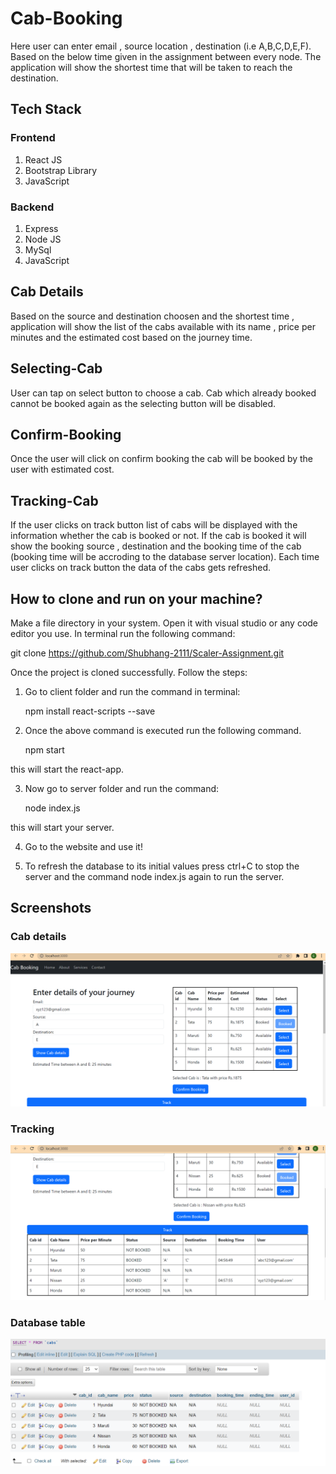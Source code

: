 
# Cab-Booking

Here user can enter email , source location , destination (i.e A,B,C,D,E,F). Based on the below time given in the assignment between every node. The application will show the shortest time that will be taken to reach the destination.

## Tech Stack
### Frontend
1. React JS
2. Bootstrap Library
3. JavaScript

### Backend

1. Express
2. Node JS
3. MySql
4. JavaScript

## Cab Details
Based on the source and destination choosen and the shortest time , application will show the list of the cabs available with its name , price per minutes and the estimated cost based on the journey time.

## Selecting-Cab 
User can tap on select button to choose a cab. Cab which already booked cannot be booked again as the selecting button will be disabled.

## Confirm-Booking
Once the user will click on confirm booking the cab will be booked by the user with estimated cost.

## Tracking-Cab
If the user clicks on track button list of cabs will be displayed with the information whether the cab is booked or not. If the cab is booked it will show the booking source , destination and the booking time of the cab (booking time will be accroding to the database server location). Each time user clicks on track button the data of the cabs gets refreshed.

## How to clone and run on your machine?
Make a file directory in your system. Open it with visual studio or any code editor you use. 
In terminal run the following command:

git clone https://github.com/Shubhang-2111/Scaler-Assignment.git

Once the project is cloned successfully.
Follow the steps:

1. Go to client folder and run the command in terminal:

   npm install react-scripts --save

2. Once the above command is executed run the following command.

    npm start

this will start the react-app.

3. Now go to server folder and run the command:

   node index.js

this will start your server.

4. Go to the website and use it!

5. To refresh the database to its initial values press ctrl+C to stop the server and the command node index.js again to run the server.


## Screenshots

### Cab details 
![App Screenshot](https://github.com/Shubhang-2111/Scaler-Assignment/blob/master/screenshots/Screenshot%20(26).png?raw=true)

### Tracking

![App Screenshot](https://github.com/Shubhang-2111/Scaler-Assignment/blob/master/screenshots/Screenshot%20(27).png?raw=true)

### Database table 

![App Screenshot](https://github.com/Shubhang-2111/Scaler-Assignment/blob/master/screenshots/Screenshot%20(28).png?raw=true)
